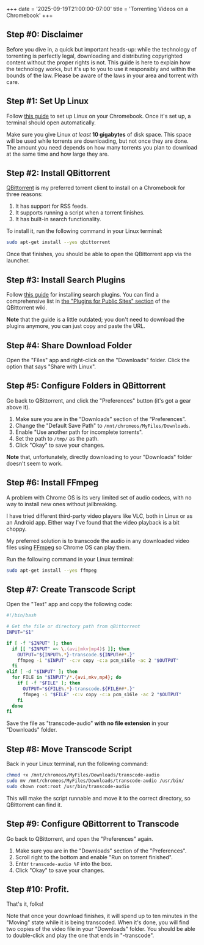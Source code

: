 +++
date = '2025-09-19T21:00:00-07:00'
title = 'Torrenting Videos on a Chromebook'
+++

## Step #0: Disclaimer

Before you dive in, a quick but important heads-up: while the technology of torrenting is perfectly legal, downloading and distributing copyrighted content without the proper rights is not. This guide is here to explain how the technology works, but it's up to you to use it responsibly and within the bounds of the law. Please be aware of the laws in your area and torrent with care.

## Step #1: Set Up Linux

Follow [this guide](https://support.google.com/chromebook/answer/9145439?hl=en) to set up Linux on your Chromebook. Once it's set up, a terminal should open automatically.

Make sure you give Linux *at least* **10 gigabytes** of disk space. This space will be used while torrents are downloading, but not once they are done. The amount you need depends on how many torrents you plan to download at the same time and how large they are.

## Step #2: Install QBittorrent

[QBittorrent](https://www.qbittorrent.org/) is my preferred torrent client to install on a Chromebook for three reasons:

1) It has support for RSS feeds.
2) It supports running a script when a torrent finishes.
3) It has built-in search functionality.

To install it, run the following command in your Linux terminal:

```bash
sudo apt-get install --yes qbittorrent
```

Once that finishes, you should be able to open the QBittorrent app via the launcher.

## Step #3: Install Search Plugins

Follow [this guide](https://github.com/qbittorrent/search-plugins/wiki/Install-search-plugins) for installing search plugins. You can find a comprehensive list in [the "Plugins for Public Sites" section](https://github.com/qbittorrent/search-plugins/wiki/Unofficial-search-plugins#plugins-for-public-sites) of the QBittorrent wiki.

**Note** that the guide is a little outdated; you don't need to download the plugins anymore, you can just copy and paste the URL.

## Step #4: Share Download Folder

Open the "Files" app and right-click on the "Downloads" folder. Click the option that says "Share with Linux".

## Step #5: Configure Folders in QBittorrent

Go back to QBittorrent, and click the "Preferences" button (it's got a gear above it).

1) Make sure you are in the “Downloads” section of the “Preferences”.
2) Change the "Default Save Path" to `/mnt/chromeos/MyFiles/Downloads`.
3) Enable "Use another path for incomplete torrents".
4) Set the path to `/tmp/` as the path.
5) Click "Okay" to save your changes.

**Note** that, unfortunately, directly downloading to your "Downloads" folder doesn't seem to work.

## Step #6: Install FFmpeg

A problem with Chrome OS is its very limited set of audio codecs, with no way to install new ones without jailbreaking.

I have tried different third-party video players like VLC, both in Linux or as an Android app. Either way I've found that the video playback is a bit choppy.

My preferred solution is to transcode the audio in any downloaded video files using [FFmpeg](https://ffmpeg.org/) so Chrome OS can play them.

Run the following command in your Linux terminal:

```bash
sudo apt-get install --yes ffmpeg
```

## Step #7: Create Transcode Script

Open the "Text" app and copy the following code:

```bash
#!/bin/bash

# Get the file or directory path from qBittorrent
INPUT="$1"

if [ -f "$INPUT" ]; then
  if [[ "$INPUT" =~ \.(avi|mkv|mp4)$ ]]; then
    OUTPUT="${INPUT%.*}-transcode.${INPUT##*.}"
    ffmpeg -i "$INPUT" -c:v copy -c:a pcm_s16le -ac 2 "$OUTPUT"
  fi
elif [ -d "$INPUT" ]; then
  for FILE in "$INPUT"/*.{avi,mkv,mp4}; do
    if [ -f "$FILE" ]; then
      OUTPUT="${FILE%.*}-transcode.${FILE##*.}"
      ffmpeg -i "$FILE" -c:v copy -c:a pcm_s16le -ac 2 "$OUTPUT"
    fi
  done
fi
```

Save the file as "transcode-audio" **with no file extension** in your "Downloads" folder.

## Step #8: Move Transcode Script

Back in your Linux terminal, run the following command:

```bash
chmod +x /mnt/chromeos/MyFiles/Downloads/transcode-audio
sudo mv /mnt/chromeos/MyFiles/Downloads/transcode-audio /usr/bin/
sudo chown root:root /usr/bin/transcode-audio
```

This will make the script runnable and move it to the correct directory, so QBittorrent can find it.

## Step #9: Configure QBittorrent to Transcode

Go back to QBittorrent, and open the "Preferences" again.

1) Make sure you are in the "Downloads" section of the "Preferences".
2) Scroll right to the bottom and enable "Run on torrent finished".
3) Enter `transcode-audio %F` into the box.
4) Click "Okay" to save your changes.

## Step #10: Profit.

That's it, folks!

Note that once your download finishes, it will spend up to ten minutes in the "Moving" state while it is being transcoded. When it's done, you will find two copies of the video file in your "Downloads" folder. You should be able to double-click and play the one that ends in "-transcode".